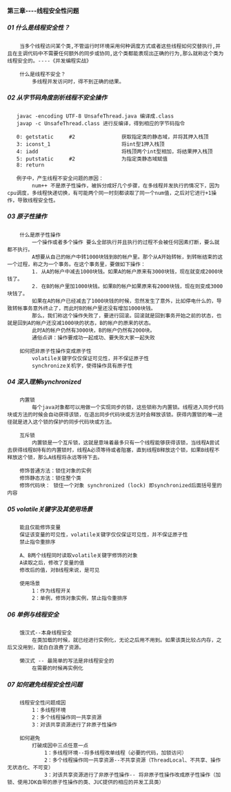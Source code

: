 #### 第三章----线程安全性问题
##### 01 什么是线程安全性？
		当多个线程访问某个类,不管运行时环境采用何种调度方式或者这些线程如何交替执行,并且在主调代码中不需要任何额外的同步或协同,这个类都能表现出正确的行为,那么就称这个类为线程安全的。----《并发编程实战》

		什么是线程不安全？
			多线程并发访问时，得不到正确的结果。

##### 02 从字节码角度剖析线程不安全操作
	   javac -encoding UTF-8 UnsafeThread.java 编译成.class
	   javap -c UnsafeThread.class 进行反编译，得到相应的字节码指令

	   0: getstatic     #2               获取指定类的静态域，并将其押入栈顶
       3: iconst_1						 将int型1押入栈顶
       4: iadd							 将栈顶两个int型相加，将结果押入栈顶
       5: putstatic     #2               为指定类静态域赋值
       8: return

       例子中，产生线程不安全问题的原因：
       		num++ 不是原子性操作，被拆分成好几个步骤，在多线程并发执行的情况下，因为cpu调度，多线程快递切换，有可能两个同一时刻都读取了同一个num值，之后对它进行+1操作，导致线程安全性。

##### 03 原子性操作
    	什么是原子性操作
    		一个操作或者多个操作 要么全部执行并且执行的过程不会被任何因素打断，要么就都不执行。
    		A想要从自己的帐户中转1000块钱到B的帐户里。那个从A开始转帐，到转帐结束的这一个过程，称之为一个事务。在这个事务里，要做如下操作：
			1. 从A的帐户中减去1000块钱。如果A的帐户原来有3000块钱，现在就变成2000块钱了。
			2. 在B的帐户里加1000块钱。如果B的帐户如果原来有2000块钱，现在则变成3000块钱了。
			如果在A的帐户已经减去了1000块钱的时候，忽然发生了意外，比如停电什么的，导致转帐事务意外终止了，而此时B的帐户里还没有增加1000块钱。
			那么，我们称这个操作失败了，要进行回滚。回滚就是回到事务开始之前的状态，也就是回到A的帐户还没减1000块的状态，B的帐户的原来的状态。
			此时A的帐户仍然有3000块，B的帐户仍然有2000块。
			通俗点讲：操作要成功一起成功、要失败大家一起失败

    	如何把非原子性操作变成原子性
    		volatile关键字仅仅保证可见性，并不保证原子性
    		synchronize关机字，使得操作具有原子性

##### 04 深入理解synchronized
    	内置锁
    		每个java对象都可以用做一个实现同步的锁，这些锁称为内置锁。线程进入同步代码块或方法的时候会自动获得该锁，在退出同步代码块或方法时会释放该锁。获得内置锁的唯一途径就是进入这个锁的保护的同步代码块或方法。

    	互斥锁
    		内置锁是一个互斥锁，这就是意味着最多只有一个线程能够获得该锁，当线程A尝试去获得线程B持有的内置锁时，线程A必须等待或者阻塞，直到线程B释放这个锁，如果B线程不释放这个锁，那么A线程将永远等待下去。

    	修饰普通方法：锁住对象的实例
    	修饰静态方法：锁住整个类
    	修饰代码块： 锁住一个对象 synchronized (lock) 即synchronized后面括号里的内容

##### 05 volatile关键字及其使用场景
    	能且仅能修饰变量
    	保证该变量的可见性，volatile关键字仅仅保证可见性，并不保证原子性
    	禁止指令重排序

    	A、B两个线程同时读取volatile关键字修饰的对象
    	A读取之后，修改了变量的值
    	修改后的值，对B线程来说，是可见

    	使用场景
    		1：作为线程开关
    		2：单例，修饰对象实例，禁止指令重排序

##### 06 单例与线程安全
   		饿汉式--本身线程安全
			在类加载的时候，就已经进行实例化，无论之后用不用到。如果该类比较占内存，之后又没用到，就白白浪费了资源。

   		懒汉式 -- 最简单的写法是非线程安全的
   			在需要的时候再实例化

##### 07 如何避免线程安全性问题
   		线程安全性问题成因
   			1：多线程环境
   			2：多个线程操作同一共享资源
   			3：对该共享资源进行了非原子性操作

   		如何避免
   			打破成因中三点任意一点
	   			1：多线程环境--将多线程改单线程（必要的代码，加锁访问）
	   			2：多个线程操作同一共享资源--不共享资源（ThreadLocal、不共享、操作无状态化、不可变）
	   			3：对该共享资源进行了非原子性操作-- 将非原子性操作改成原子性操作（加锁、使用JDK自带的原子性操作的类、JUC提供的相应的并发工具类）
